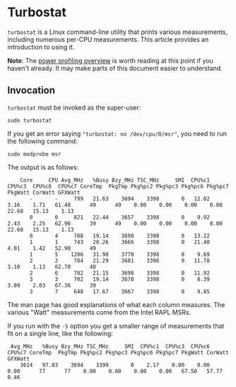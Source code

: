 # Turbostat

`turbostat` is a Linux command-line utility that prints various
measurements, including numerous per-CPU measurements. This article
provides an introduction to using it.

**Note**: The [power profiling overview](power_profiling_overview.md) is
worth reading at this point if you haven't already. It may make parts
of this document easier to understand.

## Invocation

`turbostat` must be invoked as the super-user:

``` {.brush: .bash}
sudo turbostat
```

If you get an error saying `"turbostat: no /dev/cpu/0/msr"`, you need to
run the following command:

``` 
sudo modprobe msr
```

The output is as follows:

```
    Core     CPU Avg_MHz   %Busy Bzy_MHz TSC_MHz     SMI  CPU%c1  CPU%c3  CPU%c6  CPU%c7 CoreTmp  PkgTmp Pkg%pc2 Pkg%pc3 Pkg%pc6 Pkg%pc7 PkgWatt CorWatt GFXWatt
       -       -     799   21.63    3694    3398       0   12.02    3.16    1.71   61.48      49      49    0.00    0.00    0.00    0.00   22.68   15.13    1.13
       0       0     821   22.44    3657    3398       0    9.92    2.43    2.25   62.96      39      49    0.00    0.00    0.00    0.00   22.68   15.13    1.13
       0       4     708   19.14    3698    3398       0   13.22
       1       1     743   20.26    3666    3398       0   21.40    4.01    1.42   52.90      49
       1       5    1206   31.98    3770    3398       0    9.69
       2       2     784   21.29    3681    3398       0   11.78    3.10    1.13   62.70      40
       2       6     782   21.15    3698    3398       0   11.92
       3       3     702   19.14    3670    3398       0    8.39    3.09    2.03   67.36      39
       3       7     648   17.67    3667    3398       0    9.85
```

The man page has good explanations of what each column measures. The
various "Watt" measurements come from the Intel RAPL MSRs.

If you run with the `-S` option you get a smaller range of measurements
that fit on a single line, like the following:

```
 Avg_MHz   %Busy Bzy_MHz TSC_MHz     SMI  CPU%c1  CPU%c3  CPU%c6  CPU%c7 CoreTmp  PkgTmp Pkg%pc2 Pkg%pc3 Pkg%pc6 Pkg%pc7 PkgWatt CorWatt GFXWatt
    3614   97.83    3694    3399       0    2.17    0.00    0.00    0.00      77      77    0.00    0.00    0.00    0.00   67.50   57.77    0.46
```

